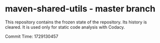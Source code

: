 # maven-shared-utils - master branch

This repository contains the frozen state of the repository.
Its history is cleared. It is used only for static code
analysis with Codacy.

Commit Time: 1729130457